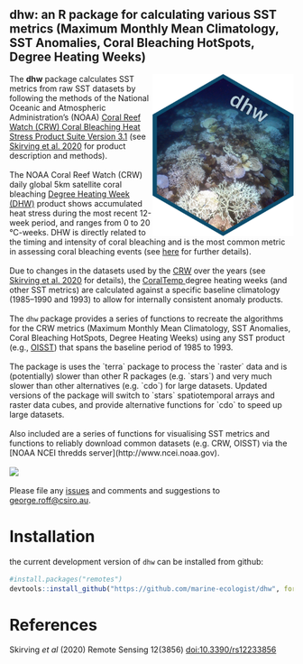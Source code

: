 ## dhw: an R package for calculating various SST metrics (Maximum Monthly Mean Climatology, SST Anomalies, Coral Bleaching HotSpots, Degree Heating Weeks) 

<img align="right" width="250" src="man/figures/logo2.png">
The <b>dhw</b> package calculates SST metrics from raw SST datasets by following the methods of the National Oceanic and Atmospheric Administration’s (NOAA) <a href="https://coralreefwatch.noaa.gov">Coral Reef Watch (CRW)  Coral Bleaching Heat Stress Product Suite Version 3.1</a> (see <a href="https://www.mdpi.com/2072-4292/12/23/3856) ">Skirving et al. 2020</a> for product description and methods).
<br>
<br>
The NOAA Coral Reef Watch (CRW) daily global 5km satellite coral bleaching <a href="https://coralreefwatch.noaa.gov/product/5km/index_5km_dhw.php"> Degree Heating Week (DHW)</a> product shows accumulated heat stress during the most recent 12-week period, and ranges from 0 to 20 °C-weeks. DHW  is directly related to the timing and intensity of coral bleaching and is the most common metric in assessing coral bleaching events (see <a href="https://coralreefwatch.noaa.gov/product/5km/index_5km_dhw.php">here</a> for further details).
<br>
<br>
  Due to changes in the datasets used by the <a href="https://coralreefwatch.noaa.gov/product/5km/index_5km_sst.php">CRW</a> over the years (see <a href="https://www.mdpi.com/2072-4292/12/23/3856) ">Skirving et al. 2020</a> for details), the <a href="https://coralreefwatch.noaa.gov/product/5km/index_5km_sst.php">CoralTemp </a> degree heating weeks (and other SST metrics) are calculated against a specific baseline climatology (1985–1990 and 1993) to allow for internally consistent anomaly products.
<br>
<br>
The <code>dhw</code> package provides a series of functions to recreate the algorithms for the CRW metrics (Maximum Monthly Mean Climatology, SST Anomalies, Coral Bleaching HotSpots, Degree Heating Weeks) using any SST product (e.g., <a href="https://www.ncei.noaa.gov/products/optimum-interpolation-sst">OISST</a>) that spans the baseline period of 1985 to 1993.
<br>
<br>
The package is uses the `terra` package to process the `raster` data and is (potentially) slower than other R packages (e.g. `stars`) and very much slower than other alternatives (e.g. `cdo`) for large datasets. Updated versions of the package will switch to `stars` spatiotemporal arrays and raster data cubes, and provide alternative functions for `cdo` to speed up large datasets.
<br>
<br>
Also included are a series of functions for visualising SST metrics and functions to reliably download common datasets (e.g. CRW, OISST) via the [NOAA NCEI thredds server](http://www.ncei.noaa.gov).  
<br>
<br>
<img src=https://github.com/user-attachments/assets/1e134f49-22d4-46ae-a208-d7fc18987caa>


Please file any [issues](https://github.com/marine-ecologist/dhw/issues) and comments and suggestions to [george.roff@csiro.au](mailto:george.roff@csiro.au).  

# Installation 


the current development version of `dhw` can be installed from github:

``` r
#install.packages("remotes")
devtools::install_github("https://github.com/marine-ecologist/dhw", force=TRUE)

```


# References 
Skirving <i>et al</i> (2020) Remote Sensing 12(3856) [doi:10.3390/rs12233856](https://www.mdpi.com/2072-4292/12/23/3856) 


